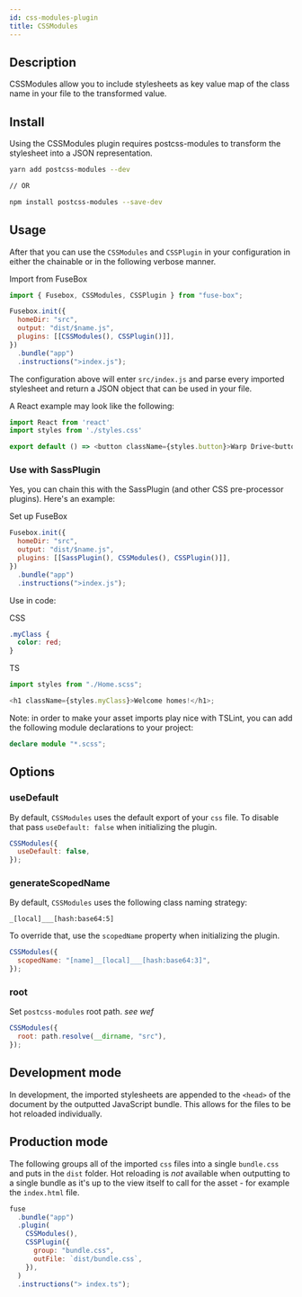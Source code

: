 ```yaml
---
id: css-modules-plugin
title: CSSModules
---
```


## Description

CSSModules allow you to include stylesheets as key value map of the class name
in your file to the transformed value.

## Install

Using the CSSModules plugin requires postcss-modules to transform the stylesheet
into a JSON representation.

```bash
yarn add postcss-modules --dev

// OR

npm install postcss-modules --save-dev
```

## Usage

After that you can use the `CSSModules` and `CSSPlugin` in your configuration in
either the chainable or in the following verbose manner.

Import from FuseBox

```js
import { Fusebox, CSSModules, CSSPlugin } from "fuse-box";
```

```js
Fusebox.init({
  homeDir: "src",
  output: "dist/$name.js",
  plugins: [[CSSModules(), CSSPlugin()]],
})
  .bundle("app")
  .instructions(">index.js");
```

The configuration above will enter `src/index.js` and parse every imported
stylesheet and return a JSON object that can be used in your file.

A React example may look like the following:

```js
import React from 'react'
import styles from './styles.css'

export default () => <button className={styles.button}>Warp Drive<button>
```

### Use with SassPlugin

Yes, you can chain this with the SassPlugin (and other CSS pre-processor
plugins). Here's an example:

Set up FuseBox

```js
Fusebox.init({
  homeDir: "src",
  output: "dist/$name.js",
  plugins: [[SassPlugin(), CSSModules(), CSSPlugin()]],
})
  .bundle("app")
  .instructions(">index.js");
```

Use in code:

CSS

```css
.myClass {
  color: red;
}
```

TS

```ts
import styles from "./Home.scss";

<h1 className={styles.myClass}>Welcome homes!</h1>;
```

Note: in order to make your asset imports play nice with TSLint, you can add the
following module declarations to your project:

```ts
declare module "*.scss";
```

## Options

### useDefault

By default, `CSSModules` uses the default export of your `css` file. To disable
that pass `useDefault: false` when initializing the plugin.

```js
CSSModules({
  useDefault: false,
});
```

### generateScopedName

By default, `CSSModules` uses the following class naming strategy:

```
_[local]___[hash:base64:5]
```

To override that, use the `scopedName` property when initializing the plugin.

```js
CSSModules({
  scopedName: "[name]__[local]___[hash:base64:3]",
});
```

### root

Set `postcss-modules` root path. _see wef_

```js
CSSModules({
  root: path.resolve(__dirname, "src"),
});
```

## Development mode

In development, the imported stylesheets are appended to the `<head>` of the
document by the outputted JavaScript bundle. This allows for the files to be hot
reloaded individually.

## Production mode

The following groups all of the imported `css` files into a single `bundle.css`
and puts in the `dist` folder. Hot reloading is _not_ available when outputting
to a single bundle as it's up to the view itself to call for the asset - for
example the `index.html` file.

```js
fuse
  .bundle("app")
  .plugin(
    CSSModules(),
    CSSPlugin({
      group: "bundle.css",
      outFile: `dist/bundle.css`,
    }),
  )
  .instructions("> index.ts");
```
